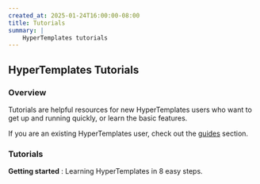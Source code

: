 ```yaml
---
created_at: 2025-01-24T16:00:00-08:00
title: Tutorials
summary: |
    HyperTemplates tutorials
---
```


## HyperTemplates Tutorials

<auto-toc selectors='h3,h4,h5,h6,dl dt'></auto-toc>

### Overview

Tutorials are helpful resources for new HyperTemplates users who want to get up and running quickly, or learn the basic features.

If you are an existing HyperTemplates user, check out the [guides] section.

### Tutorials

**Getting started**
: Learning HyperTemplates in 8 easy steps.
  
  <learn-more ht-element href='./getting-started/'></learn-more>



<!-- Links -->
[guides]: /docs/guides/
